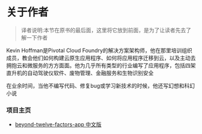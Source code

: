 # 关于作者
>译者说明:本节在原书的最后面，这里将它放到前面，是为了让读者先去了解一下作者

Kevin Hoffman是Pivotal Cloud Foundry的解决方案架构师，他在那里培训组织成员，教会他们如何构建云原生应用程序、如何将应用程序迁移到云，以及主动去拥抱云和微服务的方方面面。他为几乎所有类型的行业编写了应用程序，包括四架直升机的自动驾驶仪软件、废物管理、金融服务和生物识别安全

在业余时间，当他不编写代码、修复bug或学习新技术的时候，他还写幻想和科幻小说


### 项目主页
* [beyond-twelve-factors-app 中文版](../README.md)
